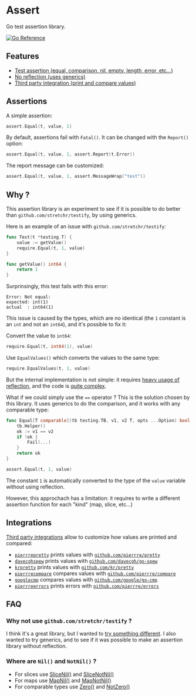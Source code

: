 # Assert

Go test assertion library.

[![Go Reference](https://pkg.go.dev/badge/github.com/pierrre/assert.svg)](https://pkg.go.dev/github.com/pierrre/assert)

## Features

- [Test assertion (equal, comparison, nil, empty, length, error, etc...)](#assertions)
- [No reflection (uses generics)](#why-)
- [Third party integration (print and compare values)](#integrations)

## Assertions

A simple assertion:

```go
assert.Equal(t, value, 1)
```

By default, assertions fail with `Fatal()`.
It can be changed with the `Report()` option:

```go
assert.Equal(t, value, 1, assert.Report(t.Error))
```

The report message can be customized:

```go
assert.Equal(t, value, 1, assert.MessageWrap("test"))
```

## Why ?

This assertion library is an experiment to see if it is possible to do better than `github.com/stretchr/testify`, by using generics.

Here is an example of an issue with `github.com/stretchr/testify`:

```go
func Test(t *testing.T) {
    value := getValue()
    require.Equal(t, 1, value)
}

func getValue() int64 {
    return 1
}
```

Surprinsingly, this test fails with this error:

```text
Error: Not equal:
expected: int(1)
actual  : int64(1)
```

This issue is caused by the types, which are no identical (the `1` constant is an `int` and not an `int64`), and it's possible to fix it:

Convert the value to `int64`:

```go
require.Equal(t, int64(1), value)
```

Use `EqualValues()` which converts the values to the same type:

```go
require.EqualValues(t, 1, value)
```

But the internal implementation is not simple: it requires [heavy usage of reflection](https://github.com/stretchr/testify/blob/master/assert/assertion_compare.go), and the code is [quite complex](https://github.com/stretchr/testify/blob/master/assert/assertions.go).

What if we could simply use the `==` operator ?
This is the solution chosen by this library.
It uses generics to do the comparison, and it works with any comparable type:

```go
func Equal[T comparable](tb testing.TB, v1, v2 T, opts ...Option) bool {
    tb.Helper()
    ok := v1 == v2
    if !ok {
        Fail(...)
    }
    return ok
}
```

```go
assert.Equal(t, 1, value)
```

The constant `1` is automatically converted to the type of the `value` variable without using reflection.

However, this approchach has a limitation: it requires to write a different assertion function for each "kind" (map, slice, etc...)

## Integrations

[Third party integrations](https://pkg.go.dev/github.com/pierrre/assert/ext) allow to customize how values are printed and compared:

- [`pierrrepretty`](https://pkg.go.dev/github.com/pierrre/assert/ext/pierrrepretty) prints values with [`github.com/pierrre/pretty`](https://pkg.go.dev/github.com/pierrre/pretty)
- [`davecghspew`](https://pkg.go.dev/github.com/pierrre/assert/ext/davecghspew) prints values with [`github.com/davecgh/go-spew`](https://pkg.go.dev/github.com/davecgh/go-spew/spew)
- [`krpretty`](https://pkg.go.dev/github.com/pierrre/assert/ext/krpretty) prints values with [`github.com/kr/pretty`](https://pkg.go.dev/github.com/kr/pretty)
- [`pierrrecompare`](https://pkg.go.dev/github.com/pierrre/assert/ext/pierrrecompare) compares values with [`github.com/pierrre/compare`](https://pkg.go.dev/github.com/pierrre/compare)
- [`googlecmp`](https://pkg.go.dev/github.com/pierrre/assert/ext/googlecmp) compares values with [`github.com/google/go-cmp`](https://pkg.go.dev/github.com/google/go-cmp/cmp)
- [`pierrreerrors`](https://pkg.go.dev/github.com/pierrre/assert/ext/pierrreerrors) prints errors with [`github.com/pierrre/errors`](https://pkg.go.dev/github.com/pierrre/errors)

## FAQ

### Why not use `github.com/stretchr/testify` ?

I think it's a great library, but I wanted to [try something different](#why-).
I also wanted to try generics, and to see if it was possible to make an assertion library without reflection.

### Where are `Nil()` and `NotNil()` ?

- For slices use [SliceNil()](https://pkg.go.dev/github.com/pierrre/assert#SliceNil) and [SliceNotNil()](https://pkg.go.dev/github.com/pierrre/assert#SliceNotNil)
- For maps use [MapNil()](https://pkg.go.dev/github.com/pierrre/assert#MapNil) and [MapNotNil()](https://pkg.go.dev/github.com/pierrre/assert#MapNotNil)
- For comparable types use [Zero()](https://pkg.go.dev/github.com/pierrre/assert#Zero) and [NotZero()](https://pkg.go.dev/github.com/pierrre/assert#NotZero)
